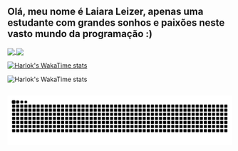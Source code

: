 
## Olá, meu nome é Laiara Leizer, apenas uma estudante com grandes sonhos e paixões neste vasto mundo da programação :)

<a href="https://github.com/anuraghazra/github-readme-stats">
  <img height=200 align="center" src="https://github-readme-stats.vercel.app/api?username=Laiara-Leizer&theme=react&show_icons=true&hide_border=true&count_private=true&locale=pt-br&card_width=542" />
</a>
<a href="https://github.com/Laiara-Leizer/convoychat">
  <img height=200 align="center" src="https://github-readme-stats.vercel.app/api/top-langs?username=Laiara-Leizer&theme=react&show_icons=true&hide_border=true&layout=compact&locale=pt-br&card_width=300" />
</a>

<!--START_SECTION:waka-->

[![Harlok's WakaTime stats](https://github-readme-stats.vercel.app/api/wakatime?username=Laiara)](https://github.com/Laiara-Leizer/github-readme-stats)

<!--END_SECTION:waka-->

<div href="https://github.com/Laiara-Leizer/github-readme-stats>

  [![Harlok's WakaTime stats](https://github-readme-stats.vercel.app/api/wakatime?username=Laiara)](https://github.com/Laiara-Leizer/github-readme-stats)

</div>




##

##
<!--Card-->
<!--![Laiara-Leizer's Streak](https://github-readme-streak-stats.herokuapp.com/?user=Laiara-Leizer&theme=react&hide_border=true)-->




















<!--Jogo da cobrinha-->
<picture>
  <source media="(prefers-color-scheme: dark)" srcset="https://raw.githubusercontent.com/Laiara-Leizer/Laiara-Leizer/output/github-contribution-grid-snake-dark.svg">
  <source media="(prefers-color-scheme: light)" srcset="https://raw.githubusercontent.com/platane/Laiara-Leizer/output/github-contribution-grid-snake.svg">
  <img alt="github contribution grid snake animation" src="https://raw.githubusercontent.com/Laiara-Leizer/Laiara-Leizer/output/github-contribution-grid-snake.svg">
</picture>


















<!--
Pessoal que veio atrás do **Github Stats:** a API provavelmente saiu do ar nesse período,
mas você pode adicionar a sua própria, seguindo esse [tutorial](https://github.com/anuraghazra/github-readme-stats/blob/master/readme.md#deploy-on-your-own-vercel-instance)

<div style="display: inline_block"><br>
  <img align="center" alt="Rafa-Js" height="30" width="40" src="https://raw.githubusercontent.com/devicons/devicon/master/icons/javascript/javascript-plain.svg">
  <img align="center" alt="Rafa-Ts" height="30" width="40" src="https://raw.githubusercontent.com/devicons/devicon/master/icons/typescript/typescript-plain.svg">
  <img align="center" alt="Rafa-React" height="30" width="40" src="https://raw.githubusercontent.com/devicons/devicon/master/icons/react/react-original.svg">
  <img align="center" alt="Rafa-HTML" height="30" width="40" src="https://raw.githubusercontent.com/devicons/devicon/master/icons/html5/html5-original.svg">
  <img align="center" alt="Rafa-CSS" height="30" width="40" src="https://raw.githubusercontent.com/devicons/devicon/master/icons/css3/css3-original.svg">
  <img align="center" alt="Rafa-Python" height="30" width="40" src="https://raw.githubusercontent.com/devicons/devicon/master/icons/python/python-original.svg">
  <img align="center" alt="Rafa-Csharp" height="30" width="40" src="https://raw.githubusercontent.com/devicons/devicon/master/icons/csharp/csharp-original.svg">
</div>

  ##
 
<div> 
  <a href="https://www.youtube.com/channel/UC_-uuuZbY0AAt9CViNzvc-Q" target="_blank"><img src="https://img.shields.io/badge/YouTube-FF0000?style=for-the-badge&logo=youtube&logoColor=white" target="_blank"></a>
  <a href="https://instagram.com/Laiara-Leizer" target="_blank"><img src="https://img.shields.io/badge/-Instagram-%23E4405F?style=for-the-badge&logo=instagram&logoColor=white" target="_blank"></a>
 	<a href="https://www.twitch.tv/Laiara-Leizeri" target="_blank"><img src="https://img.shields.io/badge/Twitch-9146FF?style=for-the-badge&logo=twitch&logoColor=white" target="_blank"></a>
 <a href="https://discord.gg/wagxzStdcR" target="_blank"><img src="https://img.shields.io/badge/Discord-7289DA?style=for-the-badge&logo=discord&logoColor=white" target="_blank"></a> 
  <a href = "mailto:contatoLaiara-Leizer@gmail.com"><img src="https://img.shields.io/badge/-Gmail-%23333?style=for-the-badge&logo=gmail&logoColor=white" target="_blank"></a>
  <a href="https://www.linkedin.com/in/rafaella-ballerini-45875016a" target="_blank"><img src="https://img.shields.io/badge/-LinkedIn-%230077B5?style=for-the-badge&logo=linkedin&logoColor=white" target="_blank"></a> 
  
</div>




 --> 


<!--
# Hi there 👋

🔭 I'm currently studying at a technical school and my course is IT. I learn front-end, back-end and database.

💻 Some of the languages ​​and items I study:

   * Front-end: HTML, CSS, JavaScript.

   * Frameworks/libraries: Angular.js, React, Bootstrap.

   * Back-end: Node.js, JavaScript, Java.
   
   * Database: MongoDB, MySQL

🌱 Besides, I'm learning from courses, like udemy and going to lectures when not doing school work.

👯 I'm mainly looking to intern with front-end, but if there's a vacancy in another area I'm willing to do my best 😊.

📫 How to contact me:
   Linkedin: https://www.linkedin.com/in/laiara-leizer-30b18a318/ or
   Email: laiaraleizer06@gmail.com
   
⚡ Fun fact: Without being in the IT area, I would follow the police area, like the army or something like that.
-->

